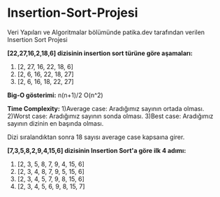 # Insertion-Sort-Projesi
Veri Yapıları ve Algoritmalar bölümünde patika.dev tarafından verilen Insertion Sort Projesi

**[22,27,16,2,18,6] dizisinin insertion sort türüne göre aşamaları:**

1) [2, 27, 16, 22, 18, 6]
2) [2, 6, 16, 22, 18, 27]
3) [2, 6, 16, 18, 22, 27]



**Big-O gösterimi:**
n(n+1)/2 O(n^2)


**Time Complexity:**
1)Average case: Aradığımız sayının ortada olması.
2)Worst case: Aradığımız sayının sonda olması.
3)Best case: Aradığımız sayının dizinin en başında olması.

Dizi sıralandıktan sonra 18 sayısı average case kapsaına girer.


**[7,3,5,8,2,9,4,15,6] dizisinin Insertion Sort'a göre ilk 4 adımı:**

1) [2, 3, 5, 8, 7, 9, 4, 15, 6]
2) [2, 3, 4, 8, 7, 9, 5, 15, 6]
3) [2, 3, 4, 5, 7, 9, 8, 15, 6]
4) [2, 3, 4, 5, 6, 9, 8, 15, 7]
